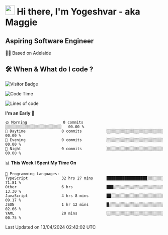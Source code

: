 <h1><img src="https://emojis.slackmojis.com/emojis/images/1531849430/4246/blob-sunglasses.gif?1531849430" width="30"/> Hi there, I'm Yogeshvar - aka Maggie</h1>

## Aspiring Software Engineer
🏂🏻  Based on Adelaide 

## 🛠 When & What do I code ?  

![Visitor Badge](https://visitor-badge.feriirawann.repl.co?username=yogeshvar&repo=yogeshvar&label=Visitors&style=plastic&color=%23457BFF&contentType=svg)

<!--START_SECTION:waka-->
![Code Time](http://img.shields.io/badge/Code%20Time-2%2C867%20hrs%2047%20mins-blue)

![Lines of code](https://img.shields.io/badge/From%20Hello%20World%20I%27ve%20Written-0%20lines%20of%20code-blue)

**I'm an Early 🐤** 

```text
🌞 Morning                0 commits           ░░░░░░░░░░░░░░░░░░░░░░░░░   00.00 % 
🌆 Daytime                0 commits           ░░░░░░░░░░░░░░░░░░░░░░░░░   00.00 % 
🌃 Evening                0 commits           ░░░░░░░░░░░░░░░░░░░░░░░░░   00.00 % 
🌙 Night                  0 commits           ░░░░░░░░░░░░░░░░░░░░░░░░░   00.00 % 
```


📊 **This Week I Spent My Time On** 

```text
💬 Programming Languages: 
TypeScript               32 hrs 27 mins      ██████████████████░░░░░░░   71.81 % 
Other                    6 hrs               ███░░░░░░░░░░░░░░░░░░░░░░   13.30 % 
JavaScript               4 hrs 8 mins        ██░░░░░░░░░░░░░░░░░░░░░░░   09.17 % 
JSON                     1 hr 12 mins        █░░░░░░░░░░░░░░░░░░░░░░░░   02.66 % 
YAML                     20 mins             ░░░░░░░░░░░░░░░░░░░░░░░░░   00.75 % 
```


 Last Updated on 13/04/2024 02:42:02 UTC
<!--END_SECTION:waka-->

